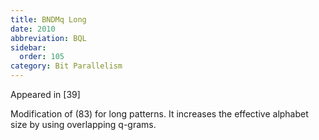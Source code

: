```yaml
---
title: BNDMq Long
date: 2010
abbreviation: BQL
sidebar:
  order: 105
category: Bit Parallelism
---
```


Appeared in [39]

Modification of (83) for long patterns. It increases the effective alphabet size by using overlapping q-grams.